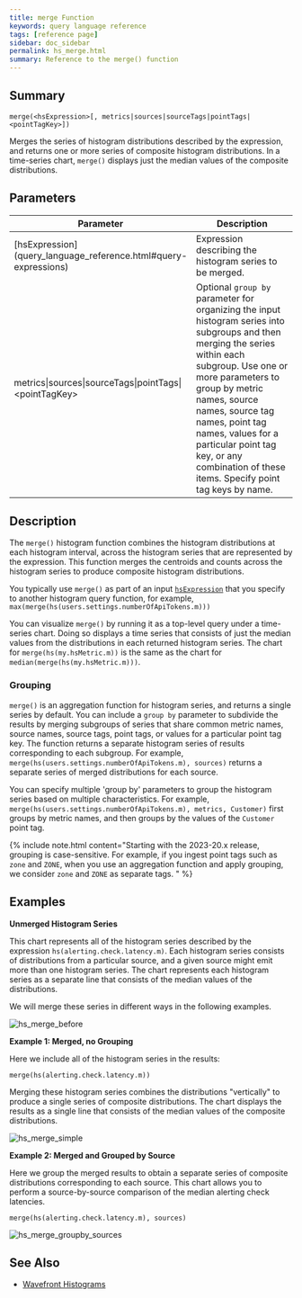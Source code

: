 ```yaml
---
title: merge Function
keywords: query language reference
tags: [reference page]
sidebar: doc_sidebar
permalink: hs_merge.html
summary: Reference to the merge() function
---
```

## Summary
```
merge(<hsExpression>[, metrics|sources|sourceTags|pointTags|<pointTagKey>])
```

Merges the series of histogram distributions described by the expression, and returns one or more series of composite histogram distributions. In a time-series chart, `merge()` displays just the median values of the composite distributions.


## Parameters


<table style="width: 100%;">
<thead>
<tr><th width="30%">Parameter</th><th width="70%">Description</th></tr>
</thead>
<tbody>
<tr>
<td markdown="span">[hsExpression](query_language_reference.html#query-expressions)</td>
<td markdown="span">Expression describing the histogram series to be merged.</td></tr>
<tr> 
<td>metrics&vert;sources&vert;sourceTags&vert;pointTags&vert;&lt;pointTagKey&gt;</td>
<td>Optional <code>group by</code> parameter for organizing the input histogram series into subgroups and then merging the series within each subgroup.
Use one or more parameters to group by metric names, source names, source tag names, point tag names, values for a particular point tag key, or any combination of these items. Specify point tag keys by name.</td>
</tr>
</tbody>
</table>


## Description

The `merge()` histogram function combines the histogram distributions at each histogram interval, across the histogram series that are represented by the expression. This function merges the centroids and counts across the histogram series to produce composite histogram distributions.


You typically use `merge()` as part of an input [`hsExpression`](query_language_reference.html#query-expressions) that you specify to another histogram query function, for example, `max(merge(hs(users.settings.numberOfApiTokens.m)))` 

You can visualize `merge()` by running it as a top-level query under a time-series chart. Doing so displays a time series that consists of just the median values from the distributions in each returned histogram series. The chart for `merge(hs(my.hsMetric.m))` is the same as the chart for `median(merge(hs(my.hsMetric.m)))`.

### Grouping

`merge()` is an aggregation function for histogram series, and returns a single series by default. You can include a `group by` parameter to subdivide the results by merging subgroups of series that share common metric names, source names, source tags, point tags, or values for a particular point tag key. 
The function returns a separate histogram series of results corresponding to each subgroup.
For example, `merge(hs(users.settings.numberOfApiTokens.m), sources)` returns a separate series of merged distributions for each source.

You can specify multiple 'group by' parameters to group the histogram series based on multiple characteristics. For example, `merge(hs(users.settings.numberOfApiTokens.m), metrics, Customer)` first groups by metric names, and then groups by the values of the `Customer` point tag.

{% include note.html content="Starting with the 2023-20.x release, grouping is case-sensitive. For example, if you ingest point tags such as `zone` and `ZONE`, when you use an aggregation function and apply grouping, we consider `zone` and `ZONE` as separate tags. " %}


## Examples

**Unmerged Histogram Series**

This chart represents all of the histogram series described by the expression `hs(alerting.check.latency.m)`. Each histogram series consists of distributions from a particular source, and a given source might emit more than one histogram series. The chart represents each histogram series as a separate line that consists of the median values of the distributions.

We will merge these series in different ways in the following examples. 

![hs_merge_before](images/hs_merge_base.png)

**Example 1: Merged, no Grouping**

Here we include all of the histogram series in the results:
 
```merge(hs(alerting.check.latency.m))```

Merging these histogram series combines the distributions "vertically" to produce a single series of composite distributions. The chart displays the results as a single line that consists of the median values of the composite distributions. 

![hs_merge_simple](images/hs_merge.png)


**Example 2: Merged and Grouped by Source**

Here we group the merged results to obtain a separate series of composite distributions corresponding to each source. This chart allows you to perform a source-by-source comparison of the median alerting check latencies.

```merge(hs(alerting.check.latency.m), sources)```

![hs_merge_groupby_sources](images/hs_merge_groupby_sources.png)



## See Also

* [Wavefront Histograms](proxies_histograms.html)
